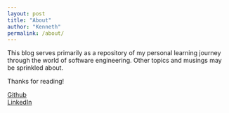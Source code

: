 ```yaml
---
layout: post
title: "About"
author: "Kenneth"
permalink: /about/
---
```


This blog serves primarily as a repository of my personal learning journey through the world of software engineering. Other topics and musings may be sprinkled about.

Thanks for reading!

<!-- [Github](https://www.github.com/mrkchoi){target="_blank"} -->
<a class="link--about" href="https://www.github.com/mrkchoi" target="_blank">Github</a>  
<a class="link--about" href="https://www.linkedin.com/in/kenneth-choi-42502a35/" target="_blank">LinkedIn</a>